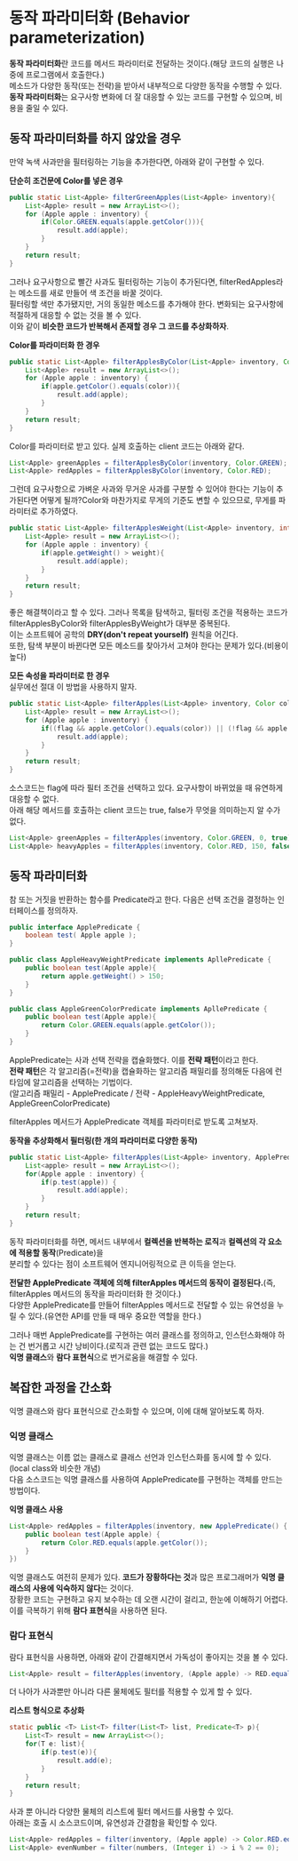 # 동작 파라미터화 (Behavior parameterization)

**동작 파라미터화**란 코드를 메서드 파라미터로 전달하는 것이다.(해당 코드의 실행은 나중에 프로그램에서 호출한다.)  
메소드가 다양한 동작(또는 전략)을 받아서 내부적으로 다양한 동작을 수행할 수 있다.  
**동작 파라미터화**는 요구사항 변화에 더 잘 대응할 수 있는 코드를 구현할 수 있으며, 비용을 줄일 수 있다.

## 동작 파라미터화를 하지 않았을 경우
만약 녹색 사과만을 필터링하는 기능을 추가한다면, 아래와 같이 구현할 수 있다.

**단순히 조건문에 Color를 넣은 경우**
``` java
public static List<Apple> filterGreenApples(List<Apple> inventory){
    List<Apple> result = new ArrayList<>();
    for (Apple apple : inventory) {
        if(Color.GREEN.equals(apple.getColor())){
            result.add(apple);
        }
    }
    return result;
}
```

그러나 요구사항으로 빨간 사과도 필터링하는 기능이 추가된다면, filterRedApples라는 메소드를 새로 만들어 색 조건을 바꿀 것이다.  
필터링할 색만 추가됐지만, 거의 동일한 메소드를 추가해야 한다.
변화되는 요구사항에 적절하게 대응할 수 없는 것을 볼 수 있다.  
이와 같이 **비슷한 코드가 반복해서 존재할 경우 그 코드를 추상화하자**.

**Color를 파라미터화 한 경우**
``` java
public static List<Apple> filterApplesByColor(List<Apple> inventory, Color color){
    List<Apple> result = new ArrayList<>();
    for (Apple apple : inventory) {
        if(apple.getColor().equals(color)){
            result.add(apple);
        }
    }
    return result;
}
```

Color를 파라미터로 받고 있다. 실제 호출하는 client 코드는 아래와 같다.

``` java
List<Apple> greenApples = filterApplesByColor(inventory, Color.GREEN);
List<Apple> redApples = filterApplesByColor(inventory, Color.RED);
```

그런데 요구사항으로 가벼운 사과와 무거운 사과를 구분할 수 있어야 한다는 기능이 추가된다면 어떻게 될까?Color와 마찬가지로 무게의 기준도 변할 수 있으므로, 무게를 파라미터로 추가하였다.

``` java
public static List<Apple> filterApplesWeight(List<Apple> inventory, int weight){
    List<Apple> result = new ArrayList<>();
    for (Apple apple : inventory) {
        if(apple.getWeight() > weight){
            result.add(apple);
        }
    }
    return result;
}
```

좋은 해결책이라고 할 수 있다. 그러나 목록을 탐색하고, 필터링 조건을 적용하는 코드가  
filterApplesByColor와 filterApplesByWeight가  대부분 중복된다.  
이는 소프트웨어 공학의 **DRY(don't repeat yourself)** 원칙을 어긴다.  
또한, 탐색 부분이 바뀐다면 모든 메소드를 찾아가서 고쳐야 한다는 문제가 있다.(비용이 높다)

**모든 속성을 파라미터로 한 경우**  
실무에선 절대 이 방법을 사용하지 말자.

``` java
public static List<Apple> filterApples(List<Apple> inventory, Color color, int weight, boolean flag){
    List<Apple> result = new ArrayList<>();
    for (Apple apple : inventory) {
        if((flag && apple.getColor().equals(color)) || (!flag && apple.getWeight() > weight)){
            result.add(apple);
        }
    }
    return result;
}
```

소스코드는 flag에 따라 필터 조건을 선택하고 있다. 요구사항이 바뀌었을 때 유연하게 대응할 수 없다.  
아래 해당 메서드를 호출하는 client 코드는 true, false가 무엇을 의미하는지 알 수가 없다.

``` java
List<Apple> greenApples = filterApples(inventory, Color.GREEN, 0, true);
List<Apple> heavyApples = filterApples(inventory, Color.RED, 150, false);
```

## 동작 파라미터화
참 또는 거짓을 반환하는 함수를 Predicate라고 한다. 다음은 선택 조건을 결정하는 인터페이스를 정의하자.

``` java
public interface ApplePredicate {
    boolean test( Apple apple );
}

public class AppleHeavyWeightPredicate implements ApllePredicate {
    public boolean test(Apple apple){
        return apple.getWeight() > 150;
    }
}

public class AppleGreenColorPredicate implements ApllePredicate {
    public boolean test(Apple apple){
        return Color.GREEN.equals(apple.getColor());
    }
}
```

ApplePredicate는 사과 선택 전략을 캡슐화했다. 이를 **전략 패턴**이라고 한다.  
**전략 패턴**은 각 알고리즘(=전략)을 캡슐화하는 알고리즘 패밀리를 정의해둔 다음에 런타임에 알고리즘을 선택하는 기법이다.  
(알고리즘 패밀리 - ApplePredicate / 전략 - AppleHeavyWeightPredicate, AppleGreenColorPredicate)  

filterApples 메서드가 ApplePredicate 객체를 파라미터로 받도록 고쳐보자.

**동작을 추상화해서 필터링(한 개의 파라미터로 다양한 동작)**
``` java
public static List<Apple> filterApples(List<Apple> inventory, ApplePredicate p) {
    List<apple> result = new ArrayList<>();
    for(Apple apple : inventory) {
        if(p.test(apple)) {
            result.add(apple);
        }
    }
    return result;
}
```

동작 파라미터화를 하면, 메서드 내부에서 **컬렉션을 반복하는 로직**과 **컬렉션의 각 요소에 적용할 동작**(Predicate)을  
분리할 수 있다는 점이 소프트웨어 엔지니어링적으로 큰 이득을 얻는다.  

**전달한 ApplePredicate 객체에 의해 filterApples 메서드의 동작이 결정된다.**(즉, filterApples 메서드의 동작을 파라미터화 한 것이다.)  
다양한 ApplePredicate를 만들어 filterApples 메서드로 전달할 수 있는 유연성을 누릴 수 있다.(유연한 API를 만들 때 매우 중요한 역할을 한다.)

그러나 매번 ApplePredicate를 구현하는 여러 클래스를 정의하고, 인스턴스화해야 하는 건 번거롭고 시간 낭비이다.(로직과 관련 없는 코드도 많다.)  
**익명 클래스**와 **람다 표현식**으로 번거로움을 해결할 수 있다.  

## 복잡한 과정을 간소화
익명 클래스와 람다 표현식으로 간소화할 수 있으며, 이에 대해 알아보도록 하자.

### 익명 클래스
익명 클래스는 이름 없는 클래스로 클래스 선언과 인스턴스화를 동시에 할 수 있다.(local class와 비슷한 개념)  
다음 소스코드는 익명 클래스를 사용하여 ApplePredicate를 구현하는 객체를 만드는 방법이다.

**익명 클래스 사용**
``` java
List<Apple> redApples = filterApples(inventory, new ApplePredicate() {
    public boolean test(Apple apple) {
        return Color.RED.equals(apple.getColor());
    }
})
```

익명 클래스도 여전히 문제가 있다. **코드가 장황하다는 것**과 많은 프로그래머가 **익명 클래스의 사용에 익숙하지 않다**는 것이다.  
장황한 코드는 구현하고 유지 보수하는 데 오랜 시간이 걸리고, 한눈에 이해하기 어렵다.  
이를 극복하기 위해 **람다 표현식**을 사용하면 된다. 

### 람다 표현식
람다 표현식을 사용하면, 아래와 같이 간결해지면서 가독성이 좋아지는 것을 볼 수 있다.

``` java
List<Apple> result = filterApples(inventory, (Apple apple) -> RED.equals(apple.getColor()));
```

더 나아가 사과뿐만 아니라 다른 물체에도 필터를 적용할 수 있게 할 수 있다.

**리스트 형식으로 추상화**
``` java
static public <T> List<T> filter(List<T> list, Predicate<T> p){
	List<T> result = new ArrayList<>();
	for(T e: list){
        if(p.test(e)){
			result.add(e);
		}
	}
	return result;
}
```

사과 뿐 아니라 다양한 물체의 리스트에 필터 메서드를 사용할 수 있다.  
아래는 호출 시 소스코드이며, 유연성과 간결함을 확인할 수 있다.

``` java
List<Apple> redApples = filter(inventory, (Apple apple) -> Color.RED.equals(apple.getColor()));  
List<Apple> evenNumber = filter(numbers, (Integer i) -> i % 2 == 0);
```